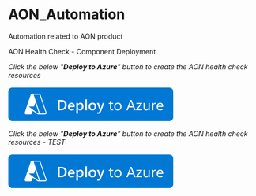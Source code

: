 # AON_Automation
Automation related to AON product

AON Health Check - Component Deployment <br>

_Click the below "**Deploy to Azure**" button to create the AON health check resources  <br> <br>_
<a href="https://ms.portal.azure.com/#create/Microsoft.Template/uri/https%3A%2F%2Fststv2package.blob.core.windows.net%2Fartifactsaon%2Fazuredeploy.json" target="_blank">
  <img src="https://raw.githubusercontent.com/Azure/azure-quickstart-templates/master/1-CONTRIBUTION-GUIDE/images/deploytoazure.svg?sanitize=true"/>
</a>

_Click the below "**Deploy to Azure**" button to create the AON health check resources - TEST  <br> <br>_
<a href="https://ms.portal.azure.com/#create/Microsoft.Template/uri/https%3A%2F%2Faonpackage.blob.core.windows.net%2Fartifacts-healthcheck%2Fazuredeploy.json?sp=rl&st=2023-09-25T17:17:43Z&se=2024-09-26T01:17:43Z&spr=https&sv=2022-11-02&sr=c&sig=YrpSvkZlWZmT5dnuS%2BbwDc9xa44kKbj3l%2F3eSUCVK4k%3D" target="_blank">
  <img src="https://raw.githubusercontent.com/Azure/azure-quickstart-templates/master/1-CONTRIBUTION-GUIDE/images/deploytoazure.svg?sanitize=true"/>
</a>

